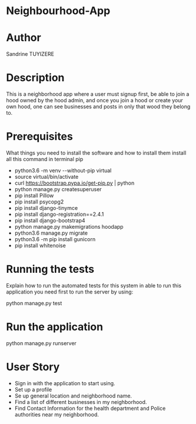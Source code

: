 # Neighbourhood-App

# Author

Sandrine TUYIZERE

# Description

This is a neighborhood app where a user must signup first, be able to join a hood owned by the hood admin, and once you join a hood or create your own hood, one can see businesses and posts in only that wood they belong to.

# Prerequisites

What things you need to install the software and how to install them install all this command in terminal pip

* python3.6 -m venv --without-pip virtual
* source virtual/bin/activate
* curl https://bootstrap.pypa.io/get-pip.py | python
* python manage.py createsuperuser
* pip install Pillow
* pip install psycopg2
* pip install django-tinymce
* pip install django-registration==2.4.1
* pip install django-bootstrap4
* python manage.py makemigrations hoodapp
* python3.6 manage.py migrate
* python3.6 -m pip install gunicorn
* pip install whitenoise

# Running the tests

Explain how to run the automated tests for this system in able to run this application you need first to run the server by using:

python manage.py test 
# Run the application

python manage.py runserver 


# User Story

* Sign in with the application to start using.
* Set up a profile 
* Se up general location and  neighborhood name.
* Find a list of different businesses in my neighborhood.
* Find Contact Information for the health department and Police authorities near my neighborhood.

